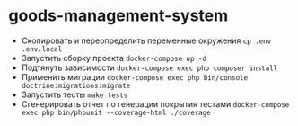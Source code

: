 # goods-management-system
 - Скопировать и переопределить переменные окружения  `cp .env .env.local` 
 - Запустить сборку проекта `docker-compose up -d`
 - Подтянуть зависимости `docker-compose exec php composer install`
 - Применить миграции `docker-compose exec php bin/console doctrine:migrations:migrate`
 - Запустить тесты `make tests`
 - Сгенерировать отчет по генерации покрытия тестами `docker-compose exec php bin/phpunit --coverage-html ./coverage`